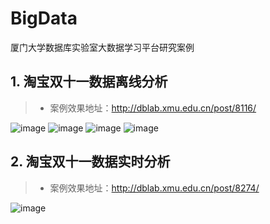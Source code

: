 # BigData
厦门大学数据库实验室大数据学习平台研究案例

## 1. 淘宝双十一数据离线分析
>+ 案例效果地址：http://dblab.xmu.edu.cn/post/8116/

![image](https://raw.githubusercontent.com/ZSCDumin/BigData/master/Spark/%E5%8E%A6%E9%97%A8%E5%A4%A7%E5%AD%A6%E6%95%B0%E6%8D%AE%E5%BA%93%E5%AE%9E%E9%AA%8C%E5%AE%A4Spark%E8%AF%BE%E7%A8%8B%E7%BB%BC%E5%90%88%E6%A1%88%E4%BE%8B/%E6%95%88%E6%9E%9C%E5%9B%BE/1-1.png)
![image](https://raw.githubusercontent.com/ZSCDumin/BigData/master/Spark/%E5%8E%A6%E9%97%A8%E5%A4%A7%E5%AD%A6%E6%95%B0%E6%8D%AE%E5%BA%93%E5%AE%9E%E9%AA%8C%E5%AE%A4Spark%E8%AF%BE%E7%A8%8B%E7%BB%BC%E5%90%88%E6%A1%88%E4%BE%8B/%E6%95%88%E6%9E%9C%E5%9B%BE/1-2.png)
![image](https://raw.githubusercontent.com/ZSCDumin/BigData/master/Spark/%E5%8E%A6%E9%97%A8%E5%A4%A7%E5%AD%A6%E6%95%B0%E6%8D%AE%E5%BA%93%E5%AE%9E%E9%AA%8C%E5%AE%A4Spark%E8%AF%BE%E7%A8%8B%E7%BB%BC%E5%90%88%E6%A1%88%E4%BE%8B/%E6%95%88%E6%9E%9C%E5%9B%BE/1-3.png)
![image](https://raw.githubusercontent.com/ZSCDumin/BigData/master/Spark/%E5%8E%A6%E9%97%A8%E5%A4%A7%E5%AD%A6%E6%95%B0%E6%8D%AE%E5%BA%93%E5%AE%9E%E9%AA%8C%E5%AE%A4Spark%E8%AF%BE%E7%A8%8B%E7%BB%BC%E5%90%88%E6%A1%88%E4%BE%8B/%E6%95%88%E6%9E%9C%E5%9B%BE/1-4.png)

## 2. 淘宝双十一数据实时分析
>+ 案例效果地址：http://dblab.xmu.edu.cn/post/8274/

![image](https://raw.githubusercontent.com/ZSCDumin/BigData/master/Spark/%E5%8E%A6%E9%97%A8%E5%A4%A7%E5%AD%A6%E6%95%B0%E6%8D%AE%E5%BA%93%E5%AE%9E%E9%AA%8C%E5%AE%A4Spark%E8%AF%BE%E7%A8%8B%E7%BB%BC%E5%90%88%E6%A1%88%E4%BE%8B/%E6%95%88%E6%9E%9C%E5%9B%BE/2-1.png)
